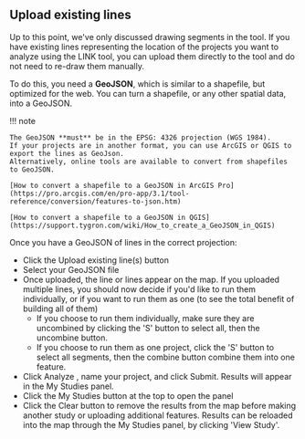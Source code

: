 ## Upload existing lines
Up to this point, we've only discussed drawing segments in the tool. If you have existing lines representing the location of the projects you want to analyze using the LINK tool, 
you can upload them directly to the tool and do not need to re-draw them manually. 

To do this, you need a **GeoJSON**, which is similar to a shapefile, but optimized for the web. You can turn a shapefile, or any other spatial data, into a GeoJSON. 

!!! note

    The GeoJSON **must** be in the EPSG: 4326 projection (WGS 1984). 
    If your projects are in another format, you can use ArcGIS or QGIS to export the lines as GeoJson. 
    Alternatively, online tools are available to convert from shapefiles to GeoJSON.

    [How to convert a shapefile to a GeoJSON in ArcGIS Pro](https://pro.arcgis.com/en/pro-app/3.1/tool-reference/conversion/features-to-json.htm)

    [How to convert a shapefile to a GeoJSON in QGIS](https://support.tygron.com/wiki/How_to_create_a_GeoJSON_in_QGIS)


Once you have a GeoJSON of lines in the correct projection:

- Click the Upload existing line(s) button
- Select your GeoJSON file
- Once uploaded, the line or lines appear on the map. If you uploaded multiple lines, you should now decide if you'd like to run them individually, or if you want to run them as one (to see the total benefit of building all of them)
    - If you choose to run them individually, make sure they are uncombined by clicking the 'S' button to select all, then the uncombine button.
    - If you choose to run them as one project, click the 'S' button to select all segments, then the combine button combine them into one feature. 
- Click Analyze , name your project, and click Submit. Results will appear in the My Studies panel.
- Click the My Studies button at the top to open the panel 
- Click the Clear button to remove the results from the map before making another study or uploading additional features. 
Results can be reloaded into the map through the My Studies panel, by clicking 'View Study'.



